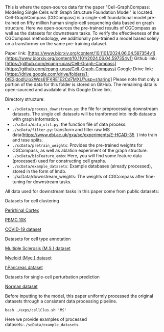 This is where the open-source data for the paper "Cell-GraphCompass: Modeling Single Cells with Graph Structure Foundation Model" is located.
Cell-GraphCompass (CGCompass) is a single-cell foundational model pre-trained on fifty million human single-cell sequencing data based on graph structure. Here we open-sources the pre-trained results of CGCompass as well as the datasets for downstream tasks. To verify the effectiveness of the CGCompass methodology, we additionally pre-trained a model based solely on a transformer on the same pre-training dataset.

Paper link: [https://www.biorxiv.org/content/10.1101/2024.06.04.597354v1](https://www.biorxiv.org/content/10.1101/2024.06.04.597354v1)
Github link: [https://github.com/epang-ucas/Cell-Graph-Compass](https://github.com/epang-ucas/Cell-Graph-Compass)
Google Drive link:[https://drive.google.com/drive/folders/1-0tE2jdodlUio2Wds61FKRE1E2Cd7MXU?usp=sharing]
Please note that only a portion of the data for this folder is stored on GitHub. The remaining data is open-sourced and available at this Google Drive link.

Directory structure:

- `./scData/process_downstream.py`: the file for preprocessing downstream datasets. The single cell datasets will be tranformed into lmdb datasets with graph information. 
- `./scData/data_util.py`: the function file of data process.
- `./scData/filter.py`: transform and filter raw MS data(https://www.ebi.ac.uk/gxa/sc/experiments/E-HCAD-35. ) into train and tese splits.
- `./scData/pretrain_weights`: Provides the pre-trained weights for CGCompass, as well as ablation experiment of the graph structure.
- `./scData/bioFeature_embs`: Here, you will find some feature data (processed) used for constructing cell graphs.
- `./scData/example_datasets`: Example databases (already processed), stored in the form of lmdb.
- `./scData/downstream_weights: The weights of CGCompass after fine-tuning for downstream tasks.

All data used for downstream tasks in this paper come from public datasets:

Datasets for cell clustering

[Perirhinal Cortex](https://drive.google.com/file/d/1rDAxDtvWx1GpJaNhlKBi71f8-psUNppE/view)

[PBMC 10K](https://docs.scvi-tools.org/en/stable/api/reference/scvi.data.pbmc_dataset.html)

[COVID-19 dataset](https://drive.google.com/file/d/1eD9LbxNJ35YUde3VtdVcjkwm-f4iyJ6x/view)

Datasets for cell type annotation

[Multiple Sclerosis (M.S.) dataset](https://drive.google.com/drive/folders/1Qd42YNabzyr2pWt9xoY4cVMTAxsNBt4v)

[Myeloid (Mye.) dataset](https://drive.google.com/drive/folders/1VbpApQufZq8efFGakW3y8QDDpY9MBoDS)

[hPancreas dataset](https://drive.google.com/drive/folders/1s9XjcSiPC-FYV3VeHrEa7SeZetrthQVV)

Datasets for single-cell perturbation prediction

[Norman dataset](https://dataverse.harvard.edu/api/access/datafile/6154020)

Before inputting to the model, this paper uniformly processed the original datasets through a consistent data processing pipeline. 
   ```shell
   bash ./exps/cellClus.sh 'MS'
   ```
Here we provide examples of processed datasets:`./scData/example_datasets`.



